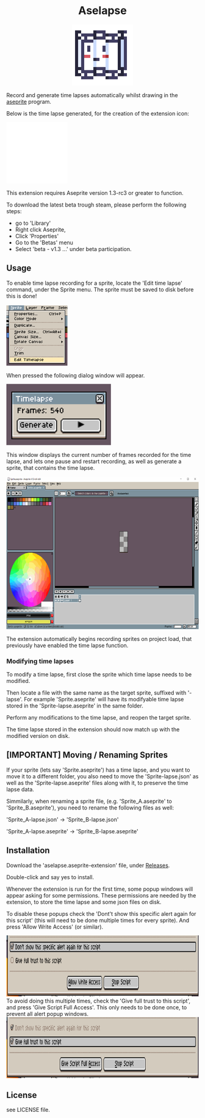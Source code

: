 <div align="center">
  <h1 align="center">Aselapse</h1>
  <img src=resources/AselapseIcon.png alt="Icon" width="160" height="160"/>

</div>

Record and generate time lapses automatically whilst drawing in the [aseprite](https://www.aseprite.org/) program.

Below is the time lapse generated, for the creation of the extension icon:

<img src=resources/AselapseIcon-lapse.gif alt="Icon" width="160" height="160"/>

This extension requires Aseprite version 1.3-rc3 or greater to function.

To download the latest beta trough steam, please perform the following steps:
- go to 'Library'
- Right click Aseprite,
- Click 'Properties'
- Go to the 'Betas' menu
- Select 'beta - v1.3 ...' under beta participation.
## Usage

To enable time lapse recording for a sprite, locate the 'Edit time lapse' command, under the Sprite menu. The sprite must be saved to disk before this is done!

<img src=resources/MenuLocation.png alt="Icon" width="160" height="160"/>

When pressed the following dialog window will appear.

<img src=resources/Dialog.png alt="Icon" height="160"/>

This window displays the current number of frames recorded for the time lapse, and lets one  pause and restart recording, as well as generate a sprite, that contains the time lapse.


<img src=resources/UsageExample.gif alt="Icon" height="400"/>

The extension automatically begins recording sprites on project load, that previously have enabled the time lapse function.
### Modifying time lapses

To modify a time lapse, first close the sprite which time lapse needs to be modified.

Then locate a file with the same name as the target sprite, suffixed with '-lapse'.
For example 'Sprite.aseprite' will have its modifyable time lapse stored in the 'Sprite-lapse.aseprite' in the same folder.

Perform any modifications to the time lapse, and reopen the target sprite.

The time lapse stored in the extension should now match up with the modified version on disk.

## [IMPORTANT] Moving / Renaming Sprites

If your sprite (lets say 'Sprite.aseprite') has a time lapse, and you want to move it to a different folder, you also need to move the 'Sprite-lapse.json' as well as the 'Sprite-lapse.aseprite' files along with it, to preserve the time lapse data.

Simmilarly, when renaming a sprite file, (e.g. 'Sprite_A.aseprite' to 'Sprite_B.aseprite'), you need to rename the following files as well:

'Sprite_A-lapse.json' -> 'Sprite_B-lapse.json'

'Sprite_A-lapse.aseprite' -> 'Sprite_B-lapse.aseprite'

## Installation

Download the 'aselapse.aseprite-extension' file, under [Releases](https://github.com/karstensensensen/aselapse/releases/latest).

Double-click and say yes to install.

Whenever the extension is run for the first time, some popup windows will appear asking for some permissions. These permissions are needed by the extension, to store the time lapse and some json files on disk.

To disable these popups check the 'Dont't show this specific alert again for this script' (this will need to be done multiple times for every sprite). And press 'Allow Write Access' (or similar).

<img src=resources/DontShowAlert.png alt="Icon" height="160"/>
To avoid doing this multiple times, check the 'Give full trust to this script', and press 'Give Script Full Access'. This only needs to be done once, to prevent all alert popup windows.
<img src=resources/FullTrust.png alt="Icon" height="160"/>

## License
see LICENSE file.
